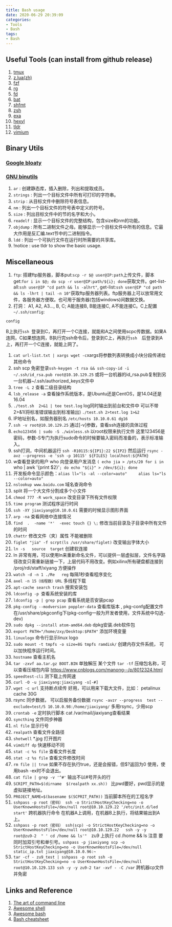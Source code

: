 ```yaml
---
title: Bash usage
date: 2020-06-29 20:39:09
categories:
- Tools
- Bash
tags:
- Bash
---
```


## Useful Tools (can install from github release)
1. [tmux](https://github.com/tmux/tmux/wiki)
1. [z.lua(zh)](https://github.com/skywind3000/z.lua)
1. [fzf](https://github.com/junegunn/fzf)
1. [rg](https://github.com/BurntSushi/ripgrep)
1. [fd](https://github.com/sharkdp/fd)
1. [bat](https://github.com/sharkdp/bat)
1. [shfmt](https://github.com/mvdan/sh)
1. [zsh](https://github.com/ohmyzsh)
1. [exa](https://github.com/ogham/exa)
1. [hexyl](https://github.com/sharkdp/hexyl)
1. [tldr](https://github.com/tldr-pages/tldr)
1. [vimium](https://github.com/philc/vimium)

## Binary Utils
### [Google bloaty](https://github.com/google/bloaty)

### [GNU binutils](https://www.gnu.org/software/binutils/)
1. `ar` : 创建静态库，插入删除，列出和提取成员。
1. `strings` : 列出一个目标文件中所有可打印的字符串。
1. `strip` : 从目标文件中删除符号表信息。
1. `nm` : 列出一个目标文件的符号表中定义的符号。
1. `size` : 列出目标文件中的节的名字和大小。
1. `readelf` : 显示一个目标文件的完整结构，包含size和nm的功能。
1. `objdump` : 所有二进制文件之母。能够显示一个目标文件中所有的信息。它最大作用是反汇编.text节中的二进制指令。
1. `ldd` : 列出一个可执行文件在运行时所需要的共享库。
1. !notice : use tldr to show the basic usage.

## Miscellaneous
1. `ftp`: 搭建ftp服务器，脚本put:`scp -r $@ user@IP:path`上传文件，脚本get:`for i in $@; do scp -r user@IP:path/${i}; done`获取文件。get-list-all:`ssh user@IP "cd path && ls -alhrt"`, get-list:`ssh user@IP "cd path && ls -lhrt | tail -n 10"`获取ftp服务器列表。ftp服务器上可以放常用文件，各服务器方便取。也可用于服务器(包括windows)间数据交换。
1. 打洞： A1, A2, A3..., B, C; A能连接B, B能连接C, A不能连接C。C上配置`~/.ssh/config`:

```
config
```
B上执行`ssh `登录到C，再打开一个C连接，就能和A之间使用scpc传数据。如果A连网，C如果想连网，B执行完ssh命令后，登录到C上，再执行`ssh  `后登录到A上，再打开一个C连接，就能上网了。

1. `cat url-list.txt | xargs wget -c`xargs将参数列表转换成小块分段传递给其他命令
1. ssh scp 免密登录`ssh-keygen -t rsa && ssh-copy-id -i ~/.ssh/id_rsa.pub root@10.10.129.25`  或将一台机器的id_rsa.pub复制到另一台机器~/.ssh/authorized_keys文件中
1. `tree -L 2`  查看二级目录结构
1. `lsb_release -a`  查看操作系统版本，是Ubuntu还是CentOS，是14.04还是16.04
1. `./test.sh  2>&1 | tee test.log` log同时输出到前台和文件中    可以不带2>&1(将标准错误输出到标准输出)
   `./test.sh 2>test.log 1>&2`
1. IP地址别名，如服务器别名 `/etc/hosts 10.10.0.61 dg16`
1. `ssh -v root@10.10.129.25` 通过[-v]参数，查看ssh连接的具体过程
1. `echo123456 | sudo -S ./winless.sh`   以root权限来执行文件 这里123456是密码，参数-S专门为执行sudo命令的时候要输入密码而准备的，表示标准输入。
1. ssh打洞，中间机器运行 `ssh -R10115:${IP1}:22 ${IP2}`
   然后运行 `rsync -avz --progress -e 'ssh -p 10115' ${FILES} localhost:${PATH}`
1.  w查看登录的用户 who 向登录用户发消息 `( echo jia > /pts/20 for i in `who | awk '{print $2}'`; do echo "${i}" > /dev/${i}; done`
1.  开发板命令显示颜色：`alias ll="ls -al --color=auto"     alias ls="ls --color=auto"`
1. `nslookup www.baidu.com`  域名查询命令
1. split 将一个大文件分割成多个小文件
1. `chmod 777 -R work_space` 改变目录下所有文件权限
1. `time program` 测试程序运行时间
1. `ssh -XY jiaxiyang@10.10.0.61` 需要的时候显示图形界面
1. `arp -na` 查看网络中连接情况
1. `find  .  -name '*'  -exec touch {} \;` 修改当前目录及子目录中所有文件的时间
1. `chattr` 修改文件（夹）属性 不能被删除
1. `figlet "jia" -f scrpt(ls /usr/share/figlet)` 改变输出字体大小
1. `ln -s   source  target`   创建软连接
1. ln 非常有用，可以使用ln来重新命名文件，可以提供一层虚拟层，文件名字路径改变只需重新链接一下，上层代码不用改变。例如xilinx所有硬盘都连接到 /proj/rdi/staff/xiyang 方便操作
1. `watch -d -n 1 ./Re   reg` 每隔1秒查看程序变化
1. `axel -n 15（线程数）URL` 多线程下载
1. `apt-cache search trash`  搜索安装包
1. `ldconfig -p `查看系统安装的库
1. `ldconfig -p | grep pcap` 查看系统是否安装pcap
1.  `pkg-config --modversion poppler-data` 查看库版本 , pkg-confg配置文件在/usr/share/pkgconfig下(pkg-config一般为开发者使用，文件系统中勾选-dev)
1. `sudo dpkg --install atom-amd64.deb` dpkg安装.deb软件包
1. `export PATH="/home/zxy/Desktop:$PATH"`   添加环境变量
1. `linuxlogo` 命令行显示linux logo
1. `sudo mount -t tmpfs -o size=8G tmpfs ramdisk/` 创建内存文件系统， 可以加快程序运行时间。
1. `hostname` 查看主机名
1. `tar -zxvf aa.tar.gz BOOT.BIN` 单独解压 某个文件 `tar -tf` 压缩包名称，可以查看压缩包内容  https://www.cnblogs.com/manong--/p/8012324.html
1. `speedtest-cli` 测下载上传网速
1.  `curl -O -u jiaxiyang:jiaxiyang -s[-#]`
1.  `wget -c url`   支持断点续传  好用，可以用来下载大文件，比如： petalinux cache 30G
1. rsync 同步数据， 可以启服务备份数据   `rsync -avzr --progress  test --exclude=test/5 10.10.0.98:/home/jiaxiyang/`   多用rsync，少用scp
1. `crontab -e`  定时执行脚本 cat /var/mail/jiaxiyang查看结果
1. `syncthing` 文件同步神器
1. `nl file` 显示行号
1. `realpath` 查看文件全路径
1. `shotwell` *.jpg 打开图片
1. `vimdiff dp` 快速移动不同
1. `stat -c %s file` 查看文件长度
1. `stat -z %s file` 查看文件修改时间
1. `rm file || true` 如果不存在执行true，还是会报错，但$?返回为0 使用，使用bash -ex时不会退出。
1. `cat file | grep -v '^#'` 输出不以#号开头的行
1.  `SCRIPT_PATH=$(dirname  $(realpath xx.sh)) ` 比pwd要好，pwd显示的是虚拟链接地址。
1.  `PROJECT_NAME=$(basename $(SCPRIT_PATH))` 当前脚本所在的工程名字
1. `sshpass -p root（密码） ssh -o StrictHostKeyChecking=no -o UserKnownHostsFile=/dev/null root@10.10.129.22 '/etc/init.d/led start'`  跨机器执行命令 在机器A上调用，在机器B上执行，将结果输出到A上。
1. `sshpass -p root（密码） ssh(scp) -o StrictHostKeyChecking=no -o UserKnownHostsFile=/dev/null root@10.10.129.22   ssh -y -y  root@zu9-2  " ' cd /home && ls'"  `zu9 上执行 cd /home && ls 注意  要同时加双引号和单引号。`sshpass -p jiaxiyang scp -o StrictHostKeyChecking=no -o UserKnownHostsFile=/dev/null static_ip.txt jiaxiyang@10.10.0.96:~`
1. `tar -cf - zu9_test | sshpass -p root ssh -o StrictHostKeyChecking=no -o UserKnownHostsFile=/dev/null root@10.10.129.133 ssh -y -y zu9-2 tar -xvf - -C /var`  跨机器cp文件并免密

## Links and Reference
1. [The art of command line](https://github.com/jlevy/the-art-of-command-line/blob/master/README-zh.md)
1. [Awesome shell](https://github.com/alebcay/awesome-shell)
1. [Awesome bash](https://github.com/awesome-lists/awesome-bash)
1. [Bash cheatsheet](https://github.com/zhouyiqi91/awesome-cheatsheets/blob/master/languages/bash.sh)
